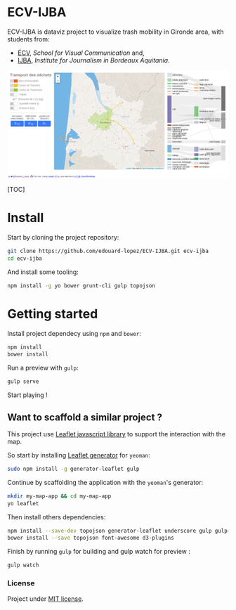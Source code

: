 # ECV-IJBA

ECV-IJBA is dataviz project to visualize trash mobility in Gironde area, with students from:

* [ÉCV](http://ecv.fr/), _School for Visual Communication_ and,
* [IJBA](http://www.ijba.u-bordeaux3.fr/), _Institute for Journalism in Bordeaux Aquitania_.

![dataviz preview](./preview.png)

[TOC]

# Install

Start by cloning the project repository:
```bash
git clone https://github.com/edouard-lopez/ECV-IJBA.git ecv-ijba
cd ecv-ijba
```
And install some tooling:
```bash
npm install -g yo bower grunt-cli gulp topojson
```

# Getting started

Install project dependecy using `npm` and `bower`:
```bash
npm install
bower install
```
Run a preview with `gulp`:
```bash
gulp serve
```
Start playing !

## Want to scaffold a similar project ?

This project use [Leaflet javascript library](http://leafletjs.com/) to support the interaction with the map.

So start by installing [Leaflet generator](https://www.npmjs.org/package/generator-leaflet) for `yeoman`:
```bash
sudo npm install -g generator-leaflet gulp
```

Continue by scaffolding the application with the `yeoman`'s generator:
```bash
mkdir my-map-app && cd my-map-app
yo leaflet
```
Then install others dependencies:
```bash
npm install --save-dev topojson generator-leaflet underscore gulp gulp-sass
bower install --save topojson font-awesome d3-plugins
```
Finish by running `gulp` for building and gulp watch for preview :
```bash
gulp watch
```

### License

Project under [MIT license](http://choosealicense.com/licenses/mit/).

